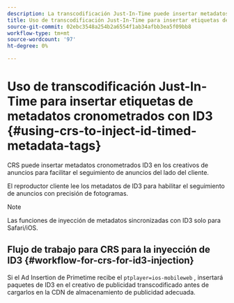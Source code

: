 ```yaml
---
description: La transcodificación Just-In-Time puede insertar metadatos cronometrados de ID3 en los creativos de anuncios para facilitar el seguimiento de anuncios en el lado del cliente.
title: Uso de transcodificación Just-In-Time para insertar etiquetas de metadatos cronometrados ID3
source-git-commit: 02ebc3548a254b2a6554f1ab34afbb3ea5f09bb8
workflow-type: tm+mt
source-wordcount: '97'
ht-degree: 0%

---
```


# Uso de transcodificación Just-In-Time para insertar etiquetas de metadatos cronometrados con ID3 {#using-crs-to-inject-id-timed-metadata-tags}

CRS puede insertar metadatos cronometrados ID3 en los creativos de anuncios para facilitar el seguimiento de anuncios del lado del cliente.

El reproductor cliente lee los metadatos de ID3 para habilitar el seguimiento de anuncios con precisión de fotogramas.

>[!NOTE]
>
>Las funciones de inyección de metadatos sincronizadas con ID3 solo para Safari/iOS.

## Flujo de trabajo para CRS para la inyección de ID3 {#workflow-for-crs-for-id3-injection}

Si el Ad Insertion de Primetime recibe el `ptplayer=ios-mobileweb` , insertará paquetes de ID3 en el creativo de publicidad transcodificado antes de cargarlos en la CDN de almacenamiento de publicidad adecuada.

